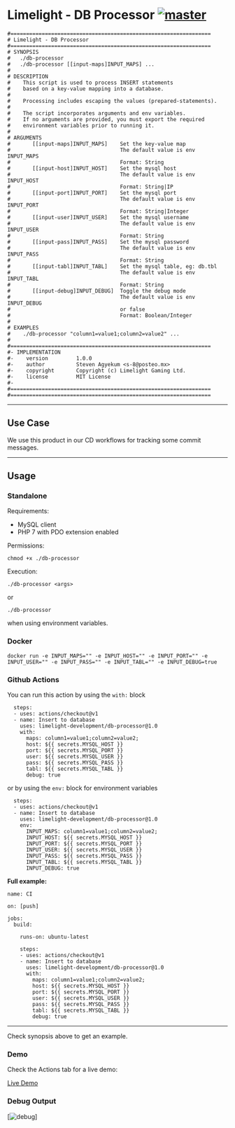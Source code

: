 # Limelight - DB Processor [![master](https://github.com/limelight-development/db-processor/workflows/CI%20Test/badge.svg)](https://github.com/limelight-development/db-processor/actions?query=workflow%3A%22CI+Test%22)


```
#================================================================
# Limelight - DB Processor
#================================================================
# SYNOPSIS
#   ./db-processor
#   ./db-processor [[input-maps]INPUT_MAPS] ...
#
# DESCRIPTION
#    This script is used to process INSERT statements
#    based on a key-value mapping into a database.
#    
#    Processing includes escaping the values (prepared-statements).
#
#    The script incorporates arguments and env variables.
#    If no arguments are provided, you must export the required
#    environment variables prior to running it.
#
# ARGUMENTS
#       [[input-maps]INPUT_MAPS]    Set the key-value map
#                                   The default value is env INPUT_MAPS
#                                   Format: String
#       [[input-host]INPUT_HOST]    Set the mysql host
#                                   The default value is env INPUT_HOST
#                                   Format: String|IP
#       [[input-port]INPUT_PORT]    Set the mysql port
#                                   The default value is env INPUT_PORT
#                                   Format: String|Integer
#       [[input-user]INPUT_USER]    Set the mysql username
#                                   The default value is env INPUT_USER
#                                   Format: String
#       [[input-pass]INPUT_PASS]    Set the mysql password
#                                   The default value is env INPUT_PASS
#                                   Format: String
#       [[input-tabl]INPUT_TABL]    Set the mysql table, eg: db.tbl
#                                   The default value is env INPUT_TABL
#                                   Format: String
#       [[input-debug]INPUT_DEBUG]  Toggle the debug mode
#                                   The default value is env INPUT_DEBUG
#                                   or false
#                                   Format: Boolean/Integer
#
# EXAMPLES
#    ./db-processor "column1=value1;column2=value2" ...
#
#================================================================
#- IMPLEMENTATION
#-    version         1.0.0
#-    author          Steven Agyekum <s-8@posteo.mx>
#-    copyright       Copyright (c) Limelight Gaming Ltd.
#-    license         MIT License
#-
#================================================================
#================================================================
```
---

## Use Case

We use this product in our CD workflows for tracking some commit messages.

---

## Usage

### Standalone

Requirements:

- MySQL client
- PHP 7 with PDO extension enabled

Permissions:

``chmod +x ./db-processor``

Execution:

```
./db-processor <args>
```

or 

```
./db-processor
``` 

when using environment variables.

### Docker

```
docker run -e INPUT_MAPS="" -e INPUT_HOST="" -e INPUT_PORT="" -e INPUT_USER="" -e INPUT_PASS="" -e INPUT_TABL="" -e INPUT_DEBUG=true
```

### Github Actions

You can run this action by using the ``with:`` block

```
  steps:
  - uses: actions/checkout@v1
  - name: Insert to database
    uses: limelight-development/db-processor@1.0
    with:
      maps: column1=value1;column2=value2;
      host: ${{ secrets.MYSQL_HOST }}
      port: ${{ secrets.MYSQL_PORT }}
      user: ${{ secrets.MYSQL_USER }}
      pass: ${{ secrets.MYSQL_PASS }}
      tabl: ${{ secrets.MYSQL_TABL }}
      debug: true
```

or by using the ``env:`` block for environment variables

```
  steps:
  - uses: actions/checkout@v1
  - name: Insert to database
    uses: limelight-development/db-processor@1.0
    env:
      INPUT_MAPS: column1=value1;column2=value2;
      INPUT_HOST: ${{ secrets.MYSQL_HOST }}
      INPUT_PORT: ${{ secrets.MYSQL_PORT }}
      INPUT_USER: ${{ secrets.MYSQL_USER }}
      INPUT_PASS: ${{ secrets.MYSQL_PASS }}
      INPUT_TABL: ${{ secrets.MYSQL_TABL }}
      INPUT_DEBUG: true
```

**Full example:**

```
name: CI

on: [push]

jobs:
  build:

    runs-on: ubuntu-latest

    steps:
    - uses: actions/checkout@v1
    - name: Insert to database
      uses: limelight-development/db-processor@1.0
      with:
        maps: column1=value1;column2=value2;
        host: ${{ secrets.MYSQL_HOST }}
        port: ${{ secrets.MYSQL_PORT }}
        user: ${{ secrets.MYSQL_USER }}
        pass: ${{ secrets.MYSQL_PASS }}
        tabl: ${{ secrets.MYSQL_TABL }}
        debug: true

```
---

Check synopsis above to get an example.

### Demo

Check the Actions tab for a live demo:

[Live Demo](https://github.com/limelight-development/db-processor/commit/9a8572f50193c5f9c624dc7772600cd629bd01c6/checks?check_suite_id=344054328)

### Debug Output

[![debug](https://i.imgur.com/IYt9zKF.png)]

